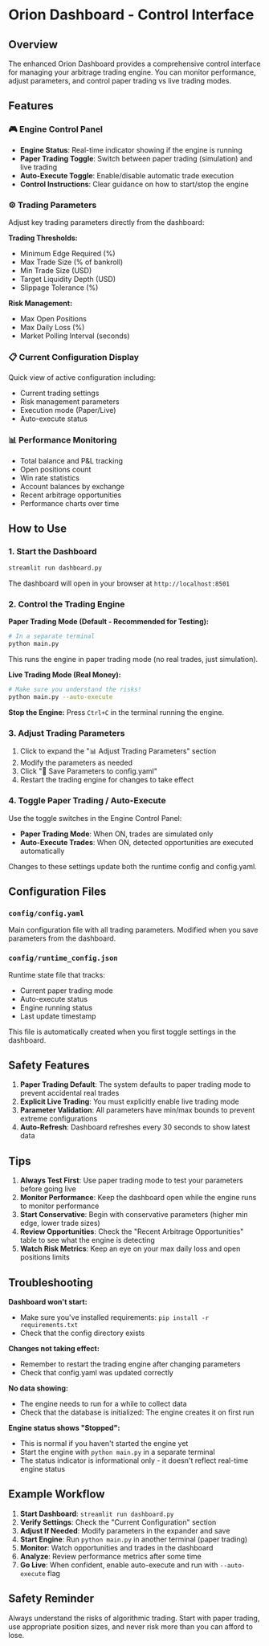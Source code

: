 # Orion Dashboard - Control Interface

## Overview

The enhanced Orion Dashboard provides a comprehensive control interface for managing your arbitrage trading engine. You can monitor performance, adjust parameters, and control paper trading vs live trading modes.

## Features

### 🎮 Engine Control Panel
- **Engine Status**: Real-time indicator showing if the engine is running
- **Paper Trading Toggle**: Switch between paper trading (simulation) and live trading
- **Auto-Execute Toggle**: Enable/disable automatic trade execution
- **Control Instructions**: Clear guidance on how to start/stop the engine

### ⚙️ Trading Parameters
Adjust key trading parameters directly from the dashboard:

**Trading Thresholds:**
- Minimum Edge Required (%)
- Max Trade Size (% of bankroll)
- Min Trade Size (USD)
- Target Liquidity Depth (USD)
- Slippage Tolerance (%)

**Risk Management:**
- Max Open Positions
- Max Daily Loss (%)
- Market Polling Interval (seconds)

### 📋 Current Configuration Display
Quick view of active configuration including:
- Current trading settings
- Risk management parameters
- Execution mode (Paper/Live)
- Auto-execute status

### 📊 Performance Monitoring
- Total balance and P&L tracking
- Open positions count
- Win rate statistics
- Account balances by exchange
- Recent arbitrage opportunities
- Performance charts over time

## How to Use

### 1. Start the Dashboard

```bash
streamlit run dashboard.py
```

The dashboard will open in your browser at `http://localhost:8501`

### 2. Control the Trading Engine

**Paper Trading Mode (Default - Recommended for Testing):**
```bash
# In a separate terminal
python main.py
```

This runs the engine in paper trading mode (no real trades, just simulation).

**Live Trading Mode (Real Money):**
```bash
# Make sure you understand the risks!
python main.py --auto-execute
```

**Stop the Engine:**
Press `Ctrl+C` in the terminal running the engine.

### 3. Adjust Trading Parameters

1. Click to expand the "📊 Adjust Trading Parameters" section
2. Modify the parameters as needed
3. Click "💾 Save Parameters to config.yaml"
4. Restart the trading engine for changes to take effect

### 4. Toggle Paper Trading / Auto-Execute

Use the toggle switches in the Engine Control Panel:
- **Paper Trading Mode**: When ON, trades are simulated only
- **Auto-Execute Trades**: When ON, detected opportunities are executed automatically

Changes to these settings update both the runtime config and config.yaml.

## Configuration Files

### `config/config.yaml`
Main configuration file with all trading parameters. Modified when you save parameters from the dashboard.

### `config/runtime_config.json`
Runtime state file that tracks:
- Current paper trading mode
- Auto-execute status
- Engine running status
- Last update timestamp

This file is automatically created when you first toggle settings in the dashboard.

## Safety Features

1. **Paper Trading Default**: The system defaults to paper trading mode to prevent accidental real trades
2. **Explicit Live Trading**: You must explicitly enable live trading mode
3. **Parameter Validation**: All parameters have min/max bounds to prevent extreme configurations
4. **Auto-Refresh**: Dashboard refreshes every 30 seconds to show latest data

## Tips

1. **Always Test First**: Use paper trading mode to test your parameters before going live
2. **Monitor Performance**: Keep the dashboard open while the engine runs to monitor performance
3. **Start Conservative**: Begin with conservative parameters (higher min edge, lower trade sizes)
4. **Review Opportunities**: Check the "Recent Arbitrage Opportunities" table to see what the engine is detecting
5. **Watch Risk Metrics**: Keep an eye on your max daily loss and open positions limits

## Troubleshooting

**Dashboard won't start:**
- Make sure you've installed requirements: `pip install -r requirements.txt`
- Check that the config directory exists

**Changes not taking effect:**
- Remember to restart the trading engine after changing parameters
- Check that config.yaml was updated correctly

**No data showing:**
- The engine needs to run for a while to collect data
- Check that the database is initialized: The engine creates it on first run

**Engine status shows "Stopped":**
- This is normal if you haven't started the engine yet
- Start the engine with `python main.py` in a separate terminal
- The status indicator is informational only - it doesn't reflect real-time engine status

## Example Workflow

1. **Start Dashboard**: `streamlit run dashboard.py`
2. **Verify Settings**: Check the "Current Configuration" section
3. **Adjust If Needed**: Modify parameters in the expander and save
4. **Start Engine**: Run `python main.py` in another terminal (paper trading)
5. **Monitor**: Watch opportunities and trades in the dashboard
6. **Analyze**: Review performance metrics after some time
7. **Go Live**: When confident, enable auto-execute and run with `--auto-execute` flag

## Safety Reminder

Always understand the risks of algorithmic trading. Start with paper trading, use appropriate position sizes, and never risk more than you can afford to lose.
